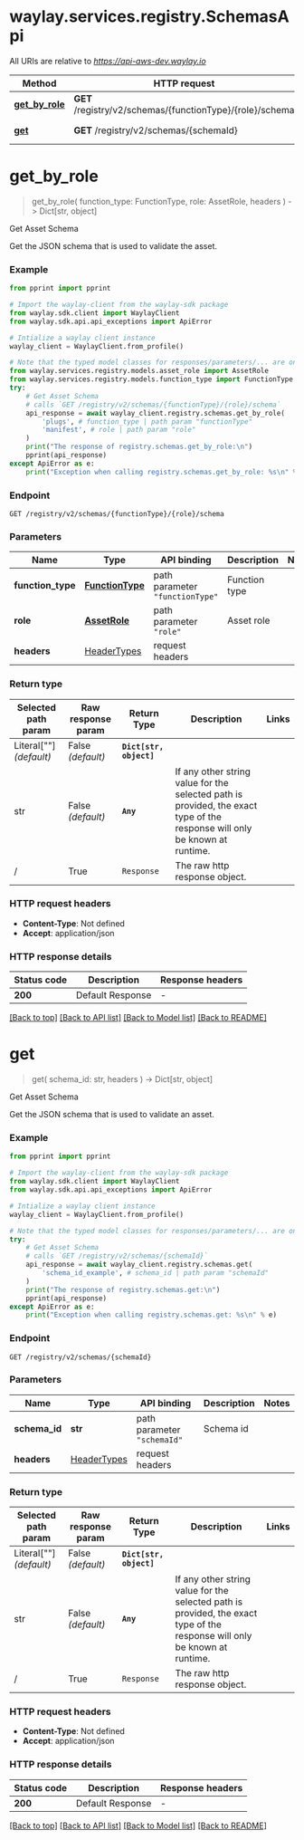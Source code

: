 # waylay.services.registry.SchemasApi

All URIs are relative to *https://api-aws-dev.waylay.io*

Method | HTTP request | Description
------------- | ------------- | -------------
[**get_by_role**](SchemasApi.md#get_by_role) | **GET** /registry/v2/schemas/{functionType}/{role}/schema | Get Asset Schema
[**get**](SchemasApi.md#get) | **GET** /registry/v2/schemas/{schemaId} | Get Asset Schema

# **get_by_role**
> get_by_role(
> function_type: FunctionType,
> role: AssetRole,
> headers
> ) -> Dict[str, object]

Get Asset Schema

Get the JSON schema that is used to validate the asset.

### Example

```python
from pprint import pprint

# Import the waylay-client from the waylay-sdk package
from waylay.sdk.client import WaylayClient
from waylay.sdk.api.api_exceptions import ApiError

# Intialize a waylay client instance
waylay_client = WaylayClient.from_profile()

# Note that the typed model classes for responses/parameters/... are only available when `waylay-sdk-registry-types` is installed
from waylay.services.registry.models.asset_role import AssetRole
from waylay.services.registry.models.function_type import FunctionType
try:
    # Get Asset Schema
    # calls `GET /registry/v2/schemas/{functionType}/{role}/schema`
    api_response = await waylay_client.registry.schemas.get_by_role(
        'plugs', # function_type | path param "functionType"
        'manifest', # role | path param "role"
    )
    print("The response of registry.schemas.get_by_role:\n")
    pprint(api_response)
except ApiError as e:
    print("Exception when calling registry.schemas.get_by_role: %s\n" % e)
```

### Endpoint
```
GET /registry/v2/schemas/{functionType}/{role}/schema
```
### Parameters

Name     | Type  | API binding   | Description   | Notes
-------- | ----- | ------------- | ------------- | -------------
**function_type** | [**FunctionType**](.md) | path parameter `"functionType"` | Function type | 
**role** | [**AssetRole**](.md) | path parameter `"role"` | Asset role | 
**headers** | [HeaderTypes](Operation.md#req_headers) | request headers |  | 

### Return type

Selected path param | Raw response param | Return Type  | Description | Links
------------------- | ------------------ | ------------ | ----------- | -----
Literal[""] _(default)_  | False _(default)_ | **`Dict[str, object]`** |  | 
str | False _(default)_ | **`Any`** | If any other string value for the selected path is provided, the exact type of the response will only be known at runtime. | 
/ | True | `Response` | The raw http response object.

### HTTP request headers

 - **Content-Type**: Not defined
 - **Accept**: application/json

### HTTP response details

| Status code | Description | Response headers |
|-------------|-------------|------------------|
**200** | Default Response |  -  |

[[Back to top]](#) [[Back to API list]](../README.md#documentation-for-api-endpoints) [[Back to Model list]](../README.md#documentation-for-models) [[Back to README]](../README.md)

# **get**
> get(
> schema_id: str,
> headers
> ) -> Dict[str, object]

Get Asset Schema

Get the JSON schema that is used to validate an asset.

### Example

```python
from pprint import pprint

# Import the waylay-client from the waylay-sdk package
from waylay.sdk.client import WaylayClient
from waylay.sdk.api.api_exceptions import ApiError

# Intialize a waylay client instance
waylay_client = WaylayClient.from_profile()

# Note that the typed model classes for responses/parameters/... are only available when `waylay-sdk-registry-types` is installed
try:
    # Get Asset Schema
    # calls `GET /registry/v2/schemas/{schemaId}`
    api_response = await waylay_client.registry.schemas.get(
        'schema_id_example', # schema_id | path param "schemaId"
    )
    print("The response of registry.schemas.get:\n")
    pprint(api_response)
except ApiError as e:
    print("Exception when calling registry.schemas.get: %s\n" % e)
```

### Endpoint
```
GET /registry/v2/schemas/{schemaId}
```
### Parameters

Name     | Type  | API binding   | Description   | Notes
-------- | ----- | ------------- | ------------- | -------------
**schema_id** | **str** | path parameter `"schemaId"` | Schema id | 
**headers** | [HeaderTypes](Operation.md#req_headers) | request headers |  | 

### Return type

Selected path param | Raw response param | Return Type  | Description | Links
------------------- | ------------------ | ------------ | ----------- | -----
Literal[""] _(default)_  | False _(default)_ | **`Dict[str, object]`** |  | 
str | False _(default)_ | **`Any`** | If any other string value for the selected path is provided, the exact type of the response will only be known at runtime. | 
/ | True | `Response` | The raw http response object.

### HTTP request headers

 - **Content-Type**: Not defined
 - **Accept**: application/json

### HTTP response details

| Status code | Description | Response headers |
|-------------|-------------|------------------|
**200** | Default Response |  -  |

[[Back to top]](#) [[Back to API list]](../README.md#documentation-for-api-endpoints) [[Back to Model list]](../README.md#documentation-for-models) [[Back to README]](../README.md)

